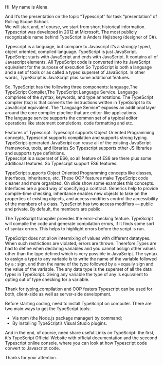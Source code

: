   Hi. My name is Alena.  
  
  And It’s the presentation on the topic “Typescript” for task “presentation” of Rolling Scope School.  
We will start and, of course, we start from short historical information.  
Typescript was developed in 2012 at Microsoft. The most publicly recognizable name behind TypeScript is  Anders Hejlsberg (designer of C#). 

Typescript is a language, but compare to Javascript it’s a strongly typed, object oriented, compiled language.
TypeScript is just JavaScript. TypeScript starts with JavaScript and ends with JavaScript. It contains all of Javascript elements.
All TypeScript code is converted into its JavaScript equivalent for the purpose of execution
So TypeScript is both a language and a set of tools or as called a typed superset of JavaScript. In other words, TypeScript is JavaScript
plus some additional features.  

So, TypeScript has the following three components: language,The TypeScript Compiler,The TypeScript Language Service.
Language comprises of the syntax, keywords, and type annotations. 
 The TypeScript compiler (tsc) is that converts the instructions written in TypeScript to its JavaScript equivalent. 
 The "Language Service" exposes an additional layer around the core compiler pipeline that are editor-like applications.   
 The language service supports the common set of a typical editor operations like statement completions,  code formatting and etc.  

Features of Typescript. Typescript supports Object Oriented Programming concepts, Typescript supports compilation and 
 supports strong typing.
 TypeScript-generated JavaScript can reuse all of the existing JavaScript frameworks, tools, and libraries.So Typescript supports other JS libraries and supports type definitions.  
 Typescript is a superset of ES6, so all feature of ES6 are there plus some additional features. So Typescript support ES6 features.  

TypeScript supports Object Oriented Programming concepts like classes, interfaces, inheritance, etc. These OOP features make TypeScript code cleaner and more organized. On slide show some examples this concepts.
Interfaces are a good way of specifying a contract. Generics help to provide compile-time checking, inheritance enables new objects to take on the properties of existing objects, and access modifiers control the accessibility of the members of a class.
TypeScript has two access modifiers — public and private. By default, the members are public.  

The TypeScript transpiler provides the error-checking feature. TypeScript will compile the code and generate compilation errors, if it finds some sort of syntax errors. 
This helps to highlight errors before the script is run.  

TypeScript does not allow intermixing of values with different datatypes. When such restrictions are violated, errors are thrown. Therefore,Types are  had to define when declaring variables and you cannot assign other values other than the type defined which is very possible in JavaScript.
The syntax to assign a type to any variable is to write the name of the variable followed by a : sign, and then the name of the type followed by a =equally sign and the value of the variable.
The any data type is the superset of all the data types in TypeScript. Giving any variable the type of any is equivalent to opting out of type checking for a variable.   

Thank for typing,compilation and OOP featers Typescript can be used for both, client-side as well as server-side development. 

Before starting coding,  need to install TypeScript on computer.
There are two main ways to get the TypeScript tools: 
-	Via npm (the Node.js package manager) by command;  
-	By installing TypeScript’s Visual Studio plugins.

And in the end, of course, need share
useful Links on TypeScript: the first, it's
TypeScript Official Website with official documentation and  the seecond Typescript online console, where you can look at how Typescript code convert to Javascript code.

Thanks for your attention.

